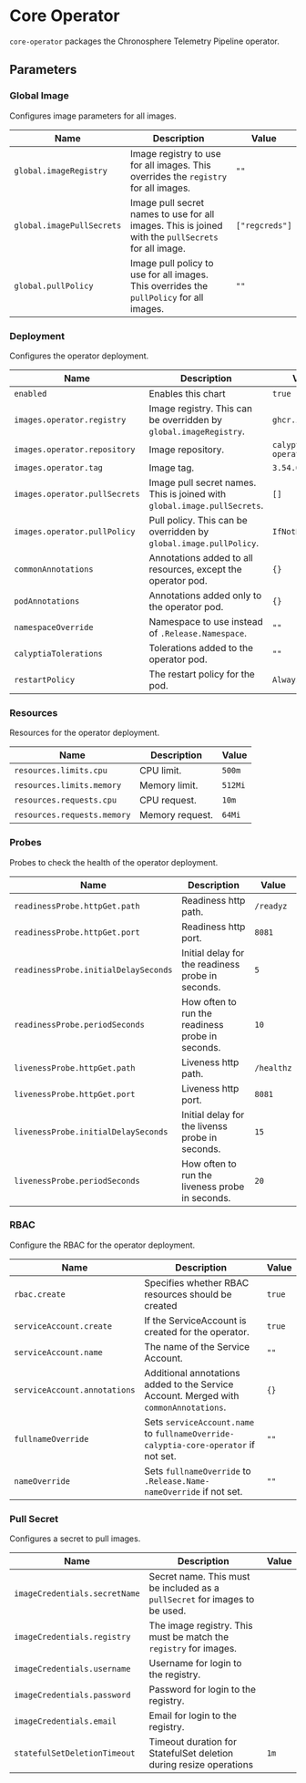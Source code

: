 # Core Operator

`core-operator` packages the Chronosphere Telemetry Pipeline operator.

## Parameters

### Global Image

Configures image parameters for all images.

| Name                      | Description                                                                                         | Value          |
| ------------------------- | --------------------------------------------------------------------------------------------------- | -------------- |
| `global.imageRegistry`    | Image registry to use for all images. This overrides the `registry` for all images.                 | `""`           |
| `global.imagePullSecrets` | Image pull secret names to use for all images. This is joined with the `pullSecrets` for all image. | `["regcreds"]` |
| `global.pullPolicy`       | Image pull policy to use for all images. This overrides the `pullPolicy` for all images.            | `""`           |

### Deployment

Configures the operator deployment.

| Name                          | Description                                                              | Value                    |
| ----------------------------- | ------------------------------------------------------------------------ | ------------------------ |
| `enabled`                     | Enables this chart                                                       | `true`                   |
| `images.operator.registry`    | Image registry. This can be overridden by `global.imageRegistry`.        | `ghcr.io`                |
| `images.operator.repository`  | Image repository.                                                        | `calyptia/core-operator` |
| `images.operator.tag`         | Image tag.                                                               | `3.54.0`                 |
| `images.operator.pullSecrets` | Image pull secret names. This is joined with `global.image.pullSecrets`. | `[]`                     |
| `images.operator.pullPolicy`  | Pull policy. This can be overridden by `global.image.pullPolicy`.        | `IfNotPresent`           |
| `commonAnnotations`           | Annotations added to all resources, except the operator pod.             | `{}`                     |
| `podAnnotations`              | Annotations added only to the operator pod.                              | `{}`                     |
| `namespaceOverride`           | Namespace to use instead of `.Release.Namespace`.                        | `""`                     |
| `calyptiaTolerations`         | Tolerations added to the operator pod.                                   | `""`                     |
| `restartPolicy`               | The restart policy for the pod.                                          | `Always`                 |

### Resources

Resources for the operator deployment.

| Name                        | Description     | Value   |
| --------------------------- | --------------- | ------- |
| `resources.limits.cpu`      | CPU limit.      | `500m`  |
| `resources.limits.memory`   | Memory limit.   | `512Mi` |
| `resources.requests.cpu`    | CPU request.    | `10m`   |
| `resources.requests.memory` | Memory request. | `64Mi`  |

### Probes

Probes to check the health of the operator deployment.

| Name                                 | Description                                       | Value      |
| ------------------------------------ | ------------------------------------------------- | ---------- |
| `readinessProbe.httpGet.path`        | Readiness http path.                              | `/readyz`  |
| `readinessProbe.httpGet.port`        | Readiness http port.                              | `8081`     |
| `readinessProbe.initialDelaySeconds` | Initial delay for the readiness probe in seconds. | `5`        |
| `readinessProbe.periodSeconds`       | How often to run the readiness probe in seconds.  | `10`       |
| `livenessProbe.httpGet.path`         | Liveness http path.                               | `/healthz` |
| `livenessProbe.httpGet.port`         | Liveness http port.                               | `8081`     |
| `livenessProbe.initialDelaySeconds`  | Initial delay for the livenss probe in seconds.   | `15`       |
| `livenessProbe.periodSeconds`        | How often to run the liveness probe in seconds.   | `20`       |

### RBAC

Configure the RBAC for the operator deployment.

| Name                         | Description                                                                           | Value  |
| ---------------------------- | ------------------------------------------------------------------------------------- | ------ |
| `rbac.create`                | Specifies whether RBAC resources should be created                                    | `true` |
| `serviceAccount.create`      | If the ServiceAccount is created for the operator.                                    | `true` |
| `serviceAccount.name`        | The name of the Service Account.                                                      | `""`   |
| `serviceAccount.annotations` | Additional annotations added to the Service Account. Merged with `commonAnnotations`. | `{}`   |
| `fullnameOverride`           | Sets `serviceAccount.name` to `fullnameOverride-calyptia-core-operator` if not set.   | `""`   |
| `nameOverride`               | Sets `fullnameOverride` to `.Release.Name-nameOverride` if not set.                   | `""`   |

### Pull Secret

Configures a secret to pull images.

| Name                          | Description                                                                 | Value |
| ----------------------------- | --------------------------------------------------------------------------- | ----- |
| `imageCredentials.secretName` | Secret name. This must be included as a `pullSecret` for images to be used. |       |
| `imageCredentials.registry`   | The image registry. This must be match the `registry` for images.           |       |
| `imageCredentials.username`   | Username for login to the registry.                                         |       |
| `imageCredentials.password`   | Password for login to the registry.                                         |       |
| `imageCredentials.email`      | Email for login to the registry.                                            |       |
| `statefulSetDeletionTimeout`  | Timeout duration for StatefulSet deletion during resize operations          | `1m`  |
